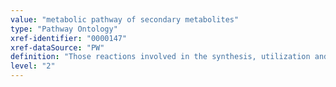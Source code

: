 ```yaml
---
value: "metabolic pathway of secondary metabolites"
type: "Pathway Ontology"
xref-identifier: "0000147"
xref-dataSource: "PW"
definition: "Those reactions involved in the synthesis, utilization and/or degradation of secondary metabolites - products of cellular metabolism that are not essential for, or not directly involved in the normal growth, development or reproduction of an organism. Many of the chemicals that plants or microorganisms produce are secondary metabolites."
level: "2"
---
```

